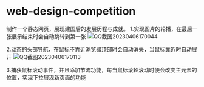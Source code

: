 # web-design-competition
制作一个静态网页，展现建国后的发展历程与成就。
1.实现图片的轮播，在最后一张展示结束时会自动跳转到第一张
![QQ截图20230406170044](https://user-images.githubusercontent.com/60060657/230328758-849a6385-7845-4396-8ea7-c3264c94466e.png)

2.动态的头部导航，在鼠标不靠近浏览器顶部时会自动消失，当鼠标靠近时自动展开
![QQ截图20230406170113](https://user-images.githubusercontent.com/60060657/230329033-492a2175-92a6-4c09-b757-9012f8b53fe9.png)

3.捕获鼠标滚动事件，并且添加节流功能，每当鼠标滚轮滚动时便会改变主元素的位置，实现下拉展现新页面的功能
